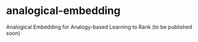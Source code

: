 # analogical-embedding
Analogical Embedding for Analogy-based Learning to Rank (to be published soon)

